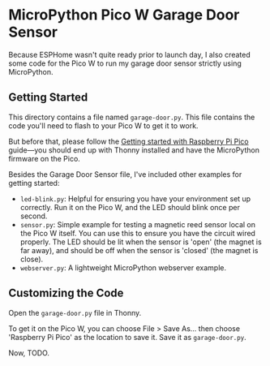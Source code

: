 # MicroPython Pico W Garage Door Sensor

Because ESPHome wasn't quite ready prior to launch day, I also created some code for the Pico W to run my garage door sensor strictly using MicroPython.

## Getting Started

This directory contains a file named `garage-door.py`. This file contains the code you'll need to flash to your Pico W to get it to work.

But before that, please follow the [Getting started with Raspberry Pi Pico](https://projects.raspberrypi.org/en/projects/getting-started-with-the-pico) guide—you should end up with Thonny installed and have the MicroPython firmware on the Pico.

Besides the Garage Door Sensor file, I've included other examples for getting started:

  - `led-blink.py`: Helpful for ensuring you have your environment set up correctly. Run it on the Pico W, and the LED should blink once per second.
  - `sensor.py`: Simple example for testing a magnetic reed sensor local on the Pico W itself. You can use this to ensure you have the circuit wired properly. The LED should be lit when the sensor is 'open' (the magnet is far away), and should be off when the sensor is 'closed' (the magnet is close).
  - `webserver.py`: A lightweight MicroPython webserver example.

## Customizing the Code

Open the `garage-door.py` file in Thonny.

To get it on the Pico W, you can choose File > Save As... then choose 'Raspberry Pi Pico' as the location to save it. Save it as `garage-door.py`.

Now, TODO.

